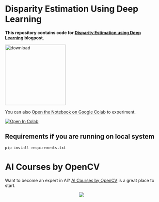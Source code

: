 # Disparity Estimation Using Deep Learning

**This repository contains code for [Disparity Estimation using Deep Learning](https://learnopencv.com/disparity-estimation-using-deep-learning/) blogpost**.

[<img src="https://learnopencv.com/wp-content/uploads/2022/07/download-button-e1657285155454.png" alt="download" width="200">](https://www.dropbox.com/sh/lubth5kne36hjaa/AADIBbCPzrqcSmaQhQpFj3uPa?dl=1) 

You can also [Open the Notebook on Google Colab](https://colab.research.google.com/github/spmallick/learnopencv/blob/master/Disparity-Estimation-Using-Deep-Learning/PSMNet_Test_Example.ipynb) to experiment.

[![Open In Colab](https://colab.research.google.com/assets/colab-badge.svg)](https://colab.research.google.com/github/spmallick/learnopencv/blob/master/Disparity-Estimation-Using-Deep-Learning/PSMNet_Test_Example.ipynb)


## Requirements if you are running on local system
```
pip install requirements.txt
```

# AI Courses by OpenCV

Want to become an expert in AI? [AI Courses by OpenCV](https://opencv.org/courses/) is a great place to start. 

<a href="https://opencv.org/courses/">
<p align="center"> 
<img src="https://www.learnopencv.com/wp-content/uploads/2020/04/AI-Courses-By-OpenCV-Github.png">
</p>
</a>
